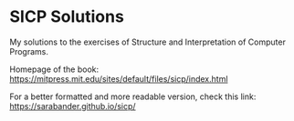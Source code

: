 # SICP Solutions

My solutions to the exercises of Structure and Interpretation
of Computer Programs.

Homepage of the book: https://mitpress.mit.edu/sites/default/files/sicp/index.html

For a better formatted and more readable version, check this link:
https://sarabander.github.io/sicp/